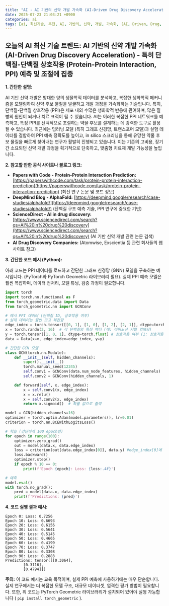 ```yaml
---
title: "AI - AI 기반의 신약 개발 가속화 (AI-Driven Drug Discovery Acceleration) - 특히 단백질-단백질 상호작용 (Protein-Protein Interaction, PPI) 예측 및 조절에 집중"
date: 2025-07-23 21:03:21 +0900
categories: ai
tags: [ai, 최신기술, 추천, AI, 기반의, 신약, 개발, 가속화, (AI, Driven, Drug, Discovery, Acceleration), 특히, 단백질, 상호작용, (Protein, Protein, Interaction,, PPI), 예측, 조절에, 집중]
---
```


## 오늘의 AI 최신 기술 트렌드: **AI 기반의 신약 개발 가속화 (AI-Driven Drug Discovery Acceleration) - 특히 단백질-단백질 상호작용 (Protein-Protein Interaction, PPI) 예측 및 조절에 집중**

**1. 간단한 설명:**

AI 기반 신약 개발은 방대한 양의 생물학적 데이터를 분석하고, 복잡한 생화학적 메커니즘을 모델링하여 신약 후보 물질을 발굴하고 개발 과정을 가속화하는 기술입니다.  특히, 단백질-단백질 상호작용 (PPI)은 세포 내의 수많은 생화학적 반응에 관여하며, 많은 질병의 원인이 되거나 치료 표적이 될 수 있습니다. AI는 이러한 복잡한 PPI 네트워크를 예측하고, 특정 PPI를 선택적으로 조절하는 약물 후보를 설계하는 데 강력한 도구로 활용될 수 있습니다.  최근에는 딥러닝 모델 (특히 그래프 신경망, 트랜스포머 모델)과 실험 데이터를 결합하여 PPI 예측 정확도를 높이고, in silico 스크리닝을 통해 유망한 약물 후보 물질을 빠르게 찾아내는 연구가 활발히 진행되고 있습니다. 이는 기존의 고비용, 장기간 소요되던 신약 개발 과정을 획기적으로 단축하고, 맞춤형 치료제 개발 가능성을 높입니다.

**2. 참고할 만한 공식 사이트나 블로그 링크:**

*   **Papers with Code - Protein-Protein Interaction Prediction:** [https://paperswithcode.com/task/protein-protein-interaction-prediction](https://paperswithcode.com/task/protein-protein-interaction-prediction)  (최신 연구 논문 및 코드 정보)
*   **DeepMind Blog - AlphaFold:** [https://deepmind.google/research/case-studies/alphafold/](https://deepmind.google/research/case-studies/alphafold/) (단백질 구조 예측 기술, PPI 연구에 중요한 기반)
*   **ScienceDirect - AI in drug discovery:** [https://www.sciencedirect.com/search?qs=AI%20in%20drug%20discovery](https://www.sciencedirect.com/search?qs=AI%20in%20drug%20discovery) (AI 기반 신약 개발 관련 논문 검색)
*   **AI Drug Discovery Companies:**  (Atomwise, Exscientia 등 관련 회사들의 웹사이트 참고)

**3. 간단한 코드 예시 (Python):**

아래 코드는 PPI 데이터를 로드하고 간단한 그래프 신경망 (GNN) 모델을 구축하는 예시입니다. (PyTorch와 PyTorch Geometric 라이브러리 필요).  실제 PPI 예측 모델은 훨씬 복잡하며, 데이터 전처리, 모델 튜닝, 검증 과정이 필요합니다.

```python
import torch
import torch.nn.functional as F
from torch_geometric.data import Data
from torch_geometric.nn import GCNConv

# 예시 PPI 데이터 (단백질 ID, 상호작용 여부)
# 실제 데이터는 훨씬 크고 복잡함
edge_index = torch.tensor([[0, 1], [1, 0], [1, 2], [2, 1]], dtype=torch.long).t().contiguous()
x = torch.randn(3, 16)  # 각 단백질의 특징 벡터 (예: 아미노산 서열 임베딩)
y = torch.tensor([1, 0, 1], dtype=torch.float) # 상호작용 여부 (1: 상호작용, 0: 상호작용 없음)
data = Data(x=x, edge_index=edge_index, y=y)

# 간단한 GCN 모델
class GCN(torch.nn.Module):
    def __init__(self, hidden_channels):
        super().__init__()
        torch.manual_seed(12345)
        self.conv1 = GCNConv(data.num_node_features, hidden_channels)
        self.conv2 = GCNConv(hidden_channels, 1)

    def forward(self, x, edge_index):
        x = self.conv1(x, edge_index)
        x = x.relu()
        x = self.conv2(x, edge_index)
        return x.sigmoid()  # 확률 값으로 출력

model = GCN(hidden_channels=16)
optimizer = torch.optim.Adam(model.parameters(), lr=0.01)
criterion = torch.nn.BCEWithLogitsLoss()

# 학습 (간단하게 100 epoch만)
for epoch in range(100):
    optimizer.zero_grad()
    out = model(data.x, data.edge_index)
    loss = criterion(out[data.edge_index[0]], data.y) #edge_index[0]에 해당하는 노드의 prediction값과 label을 비교
    loss.backward()
    optimizer.step()
    if epoch % 10 == 0:
        print(f'Epoch {epoch}: Loss: {loss:.4f}')

# 예측
model.eval()
with torch.no_grad():
    pred = model(data.x, data.edge_index)
    print(f'Predictions: {pred}')
```

**4. 코드 실행 결과 예시:**

```
Epoch 0: Loss: 0.7256
Epoch 10: Loss: 0.6693
Epoch 20: Loss: 0.6156
Epoch 30: Loss: 0.5641
Epoch 40: Loss: 0.5145
Epoch 50: Loss: 0.4665
Epoch 60: Loss: 0.4199
Epoch 70: Loss: 0.3747
Epoch 80: Loss: 0.3308
Epoch 90: Loss: 0.2883
Predictions: tensor([[0.3064],
        [0.3116],
        [0.4794]])
```

**주의:** 이 코드 예시는 교육 목적이며, 실제 PPI 예측에 사용하기에는 매우 단순합니다. 실제 연구에서는 더 복잡한 모델 구조, 대규모 데이터셋, 엄격한 평가 방법이 필요합니다.  또한,  위 코드는 PyTorch Geometric 라이브러리가 설치되어 있어야 실행 가능합니다 ( `pip install torch_geometric` ).

